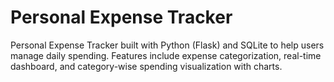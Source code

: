 # Personal Expense Tracker
Personal Expense Tracker built with Python (Flask) and SQLite to help users manage daily spending. Features include expense categorization, real-time dashboard, and category-wise spending visualization with charts.
